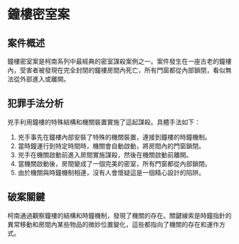 # 鐘樓密室案

## 案件概述

鐘樓密室案是柯南系列中最經典的密室謀殺案例之一。案件發生在一座古老的鐘樓內，受害者被發現在完全封閉的鐘樓房間內死亡，所有門窗都從內部鎖閉，看似無法從外部進入或離開。

## 犯罪手法分析

兇手利用鐘樓的特殊結構和機關裝置實施了這起謀殺。具體手法如下：

1. 兇手事先在鐘樓內部安裝了特殊的機關裝置，連接到鐘樓的時鐘機制。
2. 當時鐘運行到特定時間時，機關會自動啟動，將房間內的門窗鎖閉。
3. 兇手在機關啟動前進入房間實施謀殺，然後在機關啟動前離開。
4. 當機關啟動後，房間變成了一個完美的密室，所有門窗都從內部鎖閉。
5. 由於機關與時鐘機制相連，沒有人會懷疑這是一個精心設計的陷阱。

## 破案關鍵

柯南通過觀察鐘樓的結構和時鐘機制，發現了機關的存在。關鍵線索是時鐘指針的異常移動和房間內某些物品的微妙位置變化，這些都指向了機關的存在和運作方式。

